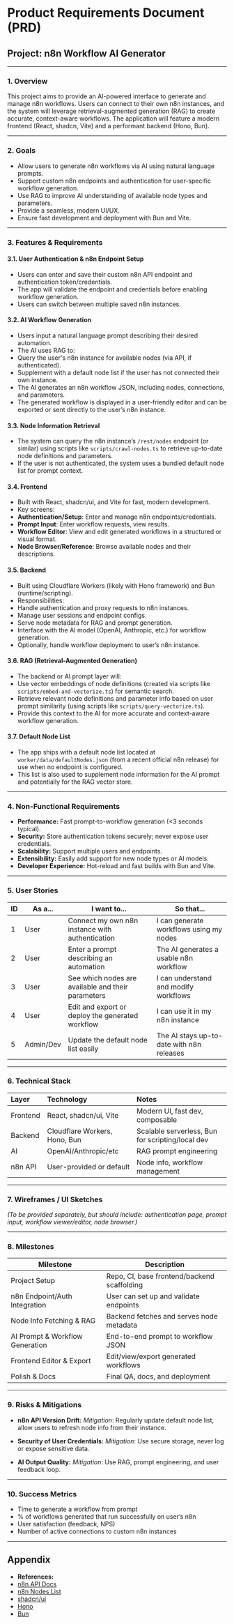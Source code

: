 # Product Requirements Document (PRD)

## Project: n8n Workflow AI Generator

---

### 1. **Overview**

This project aims to provide an AI-powered interface to generate and manage n8n workflows. Users can connect to their own n8n instances, and the system will leverage retrieval-augmented generation (RAG) to create accurate, context-aware workflows. The application will feature a modern frontend (React, shadcn, Vite) and a performant backend (Hono, Bun).

---

### 2. **Goals**

-  Allow users to generate n8n workflows via AI using natural language prompts.
-  Support custom n8n endpoints and authentication for user-specific workflow generation.
-  Use RAG to improve AI understanding of available node types and parameters.
-  Provide a seamless, modern UI/UX.
-  Ensure fast development and deployment with Bun and Vite.

---

### 3. **Features & Requirements**

#### 3.1. **User Authentication & n8n Endpoint Setup**
-  Users can enter and save their custom n8n API endpoint and authentication token/credentials.
-  The app will validate the endpoint and credentials before enabling workflow generation.
-  Users can switch between multiple saved n8n instances.

#### 3.2. **AI Workflow Generation**
-  Users input a natural language prompt describing their desired automation.
-  The AI uses RAG to:
  - Query the user's n8n instance for available nodes (via API, if authenticated).
  - Supplement with a default node list if the user has not connected their own instance.
-  The AI generates an n8n workflow JSON, including nodes, connections, and parameters.
-  The generated workflow is displayed in a user-friendly editor and can be exported or sent directly to the user’s n8n instance.

#### 3.3. **Node Information Retrieval**
-  The system can query the n8n instance’s `/rest/nodes` endpoint (or similar) using scripts like `scripts/crawl-nodes.ts` to retrieve up-to-date node definitions and parameters.
-  If the user is not authenticated, the system uses a bundled default node list for prompt context.

#### 3.4. **Frontend**
-  Built with React, shadcn/ui, and Vite for fast, modern development.
-  Key screens:
  - **Authentication/Setup**: Enter and manage n8n endpoints/credentials.
  - **Prompt Input**: Enter workflow requests, view results.
  - **Workflow Editor**: View and edit generated workflows in a structured or visual format.
  - **Node Browser/Reference**: Browse available nodes and their descriptions.

#### 3.5. **Backend**
-  Built using Cloudflare Workers (likely with Hono framework) and Bun (runtime/scripting).
-  Responsibilities:
  - Handle authentication and proxy requests to n8n instances.
  - Manage user sessions and endpoint configs.
  - Serve node metadata for RAG and prompt generation.
  - Interface with the AI model (OpenAI, Anthropic, etc.) for workflow generation.
  - Optionally, handle workflow deployment to user’s n8n instance.

#### 3.6. **RAG (Retrieval-Augmented Generation)**
-  The backend or AI prompt layer will:
  - Use vector embeddings of node definitions (created via scripts like `scripts/embed-and-vectorize.ts`) for semantic search.
  - Retrieve relevant node definitions and parameter info based on user prompt similarity (using scripts like `scripts/query-vectorize.ts`).
  - Provide this context to the AI for more accurate and context-aware workflow generation.

#### 3.7. **Default Node List**
-  The app ships with a default node list located at `worker/data/defaultNodes.json` (from a recent official n8n release) for use when no endpoint is configured.
-  This list is also used to supplement node information for the AI prompt and potentially for the RAG vector store.

---

### 4. **Non-Functional Requirements**

-  **Performance:** Fast prompt-to-workflow generation (<3 seconds typical).
-  **Security:** Store authentication tokens securely; never expose user credentials.
-  **Scalability:** Support multiple users and endpoints.
-  **Extensibility:** Easily add support for new node types or AI models.
-  **Developer Experience:** Hot-reload and fast builds with Bun and Vite.

---

### 5. **User Stories**

| ID | As a...      | I want to...                                         | So that...                                 |
|----|--------------|------------------------------------------------------|--------------------------------------------|
| 1  | User         | Connect my own n8n instance with authentication      | I can generate workflows using my nodes    |
| 2  | User         | Enter a prompt describing an automation              | The AI generates a usable n8n workflow     |
| 3  | User         | See which nodes are available and their parameters   | I can understand and modify workflows      |
| 4  | User         | Edit and export or deploy the generated workflow     | I can use it in my n8n instance            |
| 5  | Admin/Dev    | Update the default node list easily                  | The AI stays up-to-date with n8n releases  |

---

### 6. **Technical Stack**

| Layer      | Technology        | Notes                             |
|:-----------|:------------------|:----------------------------------|
| Frontend   | React, shadcn/ui, Vite | Modern UI, fast dev, composable |
| Backend    | Cloudflare Workers, Hono, Bun | Scalable serverless, Bun for scripting/local dev |
| AI         | OpenAI/Anthropic/etc | RAG prompt engineering           |
| n8n API    | User-provided or default | Node info, workflow management |

---

### 7. **Wireframes / UI Sketches**

*(To be provided separately, but should include: authentication page, prompt input, workflow viewer/editor, node browser.)*

---

### 8. **Milestones**

| Milestone                       | Description                                   |
|---------------------------------|-----------------------------------------------|
| Project Setup                    | Repo, CI, base frontend/backend scaffolding   |
| n8n Endpoint/Auth Integration    | User can set up and validate endpoints        |
| Node Info Fetching & RAG         | Backend fetches and serves node metadata      |
| AI Prompt & Workflow Generation  | End-to-end prompt to workflow JSON            |
| Frontend Editor & Export         | Edit/view/export generated workflows          |
| Polish & Docs                    | Final QA, docs, and deployment                |

---

### 9. **Risks & Mitigations**

-  **n8n API Version Drift:**
  *Mitigation*: Regularly update default node list, allow users to refresh node info from their instance.

-  **Security of User Credentials:**
  *Mitigation*: Use secure storage, never log or expose sensitive data.

-  **AI Output Quality:**
  *Mitigation*: Use RAG, prompt engineering, and user feedback loop.

---

### 10. **Success Metrics**

-  Time to generate a workflow from prompt
-  % of workflows generated that run successfully on user’s n8n
-  User satisfaction (feedback, NPS)
-  Number of active connections to custom n8n instances

---

## Appendix

-  **References:**
  - [n8n API Docs](https://docs.n8n.io/api/)
  - [n8n Nodes List](https://n8n.io/integrations/)
  - [shadcn/ui](https://ui.shadcn.com/)
  - [Hono](https://hono.dev/)
  - [Bun](https://bun.sh/)
